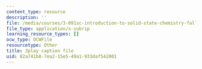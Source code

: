 ```yaml
---
content_type: resource
description: ''
file: /media/courses/3-091sc-introduction-to-solid-state-chemistry-fall-2010/82a741b87ea215e549a1933daf542001_giPLtjL0Mnc.srt
file_type: application/x-subrip
learning_resource_types: []
ocw_type: OCWFile
resourcetype: Other
title: 3play caption file
uid: 82a741b8-7ea2-15e5-49a1-933daf542001
---
```

